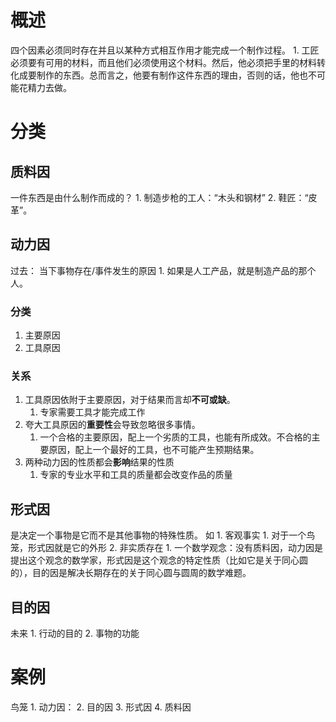 # 概述
四个因素必须同时存在并且以某种方式相互作用才能完成一个制作过程。
	1. 工匠必须要有可用的材料，而且他们必须使用这个材料。然后，他必须把手里的材料转化成要制作的东西。总而言之，他要有制作这件东西的理由，否则的话，他也不可能花精力去做。
# 分类
## 质料因
一件东西是由什么制作而成的？
	1. 制造步枪的工人：“木头和钢材”
	2. 鞋匠：“皮革”。
## 动力因
过去： 当下事物存在/事件发生的原因
	1. 如果是人工产品，就是制造产品的那个人。
### 分类
1. 主要原因
2. 工具原因
### 关系
1. 工具原因依附于主要原因，对于结果而言却**不可或缺**。
	1. 专家需要工具才能完成工作
2. 夸大工具原因的**重要性**会导致忽略很多事情。
	1. 一个合格的主要原因，配上一个劣质的工具，也能有所成效。不合格的主要原因，配上一个最好的工具，也不可能产生预期结果。
3. 两种动力因的性质都会**影响**结果的性质
	1. 专家的专业水平和工具的质量都会改变作品的质量
## 形式因
是决定一个事物是它而不是其他事物的特殊性质。
如
	1. 客观事实
		1. 对于一个鸟笼，形式因就是它的外形
	2. 非实质存在
		1. 一个数学观念：没有质料因，动力因是提出这个观念的数学家，形式因是这个观念的特定性质（比如它是关于同心圆的），目的因是解决长期存在的关于同心圆与圆周的数学难题。
## 目的因
未来
	1. 行动的目的
	2. 事物的功能


# 案例
鸟笼
	1. 动力因：
	2. 目的因
	3. 形式因
	4. 质料因